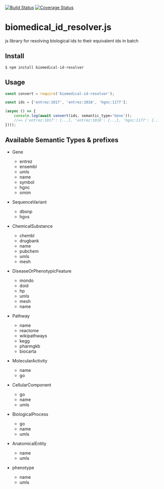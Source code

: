 [![Build Status](https://travis-ci.com/kevinxin90/id_resolver.js.svg?branch=master)](https://travis-ci.com/kevinxin90/id_converter.js)
[![Coverage Status](https://coveralls.io/repos/github/kevinxin90/biomedical_id_resolver.js/badge.svg?branch=master)](https://coveralls.io/github/kevinxin90/biomedical_id_resolver.js?branch=master)

# biomedical_id_resolver.js
js library for resolving biological ids to their equivalent ids in batch

## Install

```
$ npm install biomedical-id-resolver
```

## Usage

```js
const convert = require('biomedical-id-resolver');

const ids = ['entrez:1017', 'entrez:1018', 'hgnc:1177'];

(async () => {
	console.log(await convert(ids, semantic_type='Gene'));
	//=> {'entrez:1017': {...}, 'entrez:1018': {...}, 'hgnc:1177': {...}}
})();
```

## Available Semantic Types & prefixes
* Gene
    * entrez
    * ensembl
    * umls
    * name
    * symbol
    * hgnc
    * omim

* SequenceVariant
    * dbsnp
    * hgvs

* ChemicalSubstance
    * chembl
    * drugbank
    * name
    * pubchem
    * umls
    * mesh

* DiseaseOrPhenotypicFeature
    * mondo
    * doid
    * hp
    * umls
    * mesh
    * name

* Pathway
    * name
    * reactome
    * wikipathways
    * kegg
    * pharmgkb
    * biocarta

* MolecularActivity
    * name
    * go

* CellularComponent
    * go
    * name
    * umls

* BiologicalProcess
    * go
    * name
    * umls

* AnatomicalEntity
    * name
    * umls

* phenotype
    * name
    * umls

